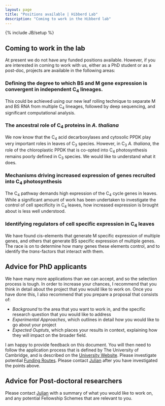 ```yaml
---
layout: page
title: "Positions available | Hibberd Lab"
description: "Coming to work in the Hibberd lab"
---
```

{% include JB/setup %}

## Coming to work in the lab

At present we do not have any funded positions available. However, if you are interested in coming to work with us, either as a PhD student or as a post-doc, projects are available in the following areas:

### Defining the degree to which BS and M gene expression is convergent in independent C<sub>4</sub> lineages.

<p>This could be achieved using our new leaf rolling technique to separate M and BS RNA from multiple C<sub>4</sub> lineages, followed by deep sequencing, and significant computational analysis. </p>

### The ancestral role of C<sub>4</sub> proteins in <i>A. thaliana</i></h4>

<p>We now know that the C<sub>4</sub> acid decarboxylases and cytosolic PPDK play very important roles in leaves of C<sub>3</sub> species. However, in C<sub>3</sub>  <i>A. thaliana</i>, the role of the chloroplastic PPDK that is co-opted into C<sub>4</sub> photosynthesis remains poorly defined in C<sub>3</sub> species. We would like to understand what it does. </p>

### Mechanisms driving increased expression of genes recruited into C<sub>4</sub> photosynthesis</h4>

<p>The C<sub>4</sub> pathway demands high expression of the C<sub>4</sub> cycle genes in leaves. While a significant amount of work has been undertaken to investigate the control of cell specificity in C<sub>4</sub> leaves, how increased expression is brought about is less well understood. </p>

### Identifying regulators of cell specific expression in C<sub>4</sub> leaves</h4>

<p>We have found cis-elements that generate M specific expression of multiple genes, and others that generate BS specific expression of multiple genes. The race is on to determine how many genes these elements control, and to identify the <i>trans</i>-factors that interact with them. </p>

## Advice for PhD applicants

We have many more applications than we can accept, and so the selection process is tough. In order to increase your chances, I recommend that you think in detail about the project that you would like to 
work on. Once you have done this, I also recommend that you prepare a proposal that consists of:

* <i>Background</i> to the area that you want to work in, and the specific research question that you would like to address
* <i>Experimental Approaches</i>, which outlines in detail how you would like to go about your project
* <i>Expected Ouptuts</i>, which places your results in context, explaining how they will impact on the broader field. 

I am happy to provide feedback on this document. You will then need to follow the application process that is defined by The University of Cambridge, and is described on the [University Website](https://www.admin.cam.ac.uk/students/gradadmissions/prospec/). Please investigate potential [Funding Routes]( https://www.admin.cam.ac.uk/students/gradadmissions/prospec/). Please contact [Julian](jmh65@cam.ac.uk) after you have investigated the points above.


## Advice for Post-doctoral researchers

Please contact [Julian](jmh65@cam.ac.uk) with a summary of what you would like to work on, and any potential Fellowship Schemes that are relevant to you.



